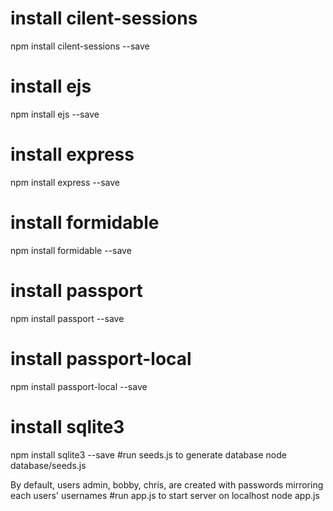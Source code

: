 # install cilent-sessions
npm install cilent-sessions --save
# install ejs
npm install ejs --save
# install express
npm install express --save
# install formidable
npm install formidable --save
# install passport
npm install passport --save
# install passport-local
npm install passport-local --save
# install sqlite3
npm install sqlite3 --save
#run seeds.js to generate database
node database/seeds.js

By default, users admin, bobby, chris, are created with passwords mirroring each users' usernames
#run app.js to start server on localhost
node app.js
